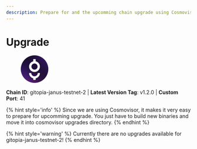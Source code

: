 ```yaml
---
description: Prepare for and the upcomming chain upgrade using Cosmovisor.
---
```


# Upgrade

<figure><img src="https://raw.githubusercontent.com/kj89/cosmos-images/main/logos/gitopia.png" alt=""><figcaption></figcaption></figure>

**Chain ID**: gitopia-janus-testnet-2 | **Latest Version Tag**: v1.2.0 | **Custom Port**: 41

{% hint style='info' %}
Since we are using Cosmovisor, it makes it very easy to prepare for upcomming upgrade.
You just have to build new binaries and move it into cosmovisor upgrades directory.
{% endhint %}

{% hint style='warning' %}
Currently there are no upgrades available for gitopia-janus-testnet-2!
{% endhint %}
